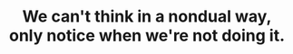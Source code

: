 ---
title: We can't think in a nondual way, only notice when we're not doing it.
tags: nondual buddhism
---
